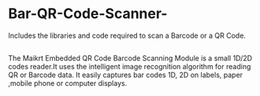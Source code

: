 # Bar-QR-Code-Scanner-
Includes the libraries and code required to scan a Barcode or a QR Code.
##
The Maikrt Embedded QR Code Barcode Scanning Module is a small 1D/2D codes reader.It uses the intelligent image recognition algorithm for reading QR or Barcode data. It  easily captures bar codes 1D, 2D on labels, paper ,mobile phone or computer displays.
